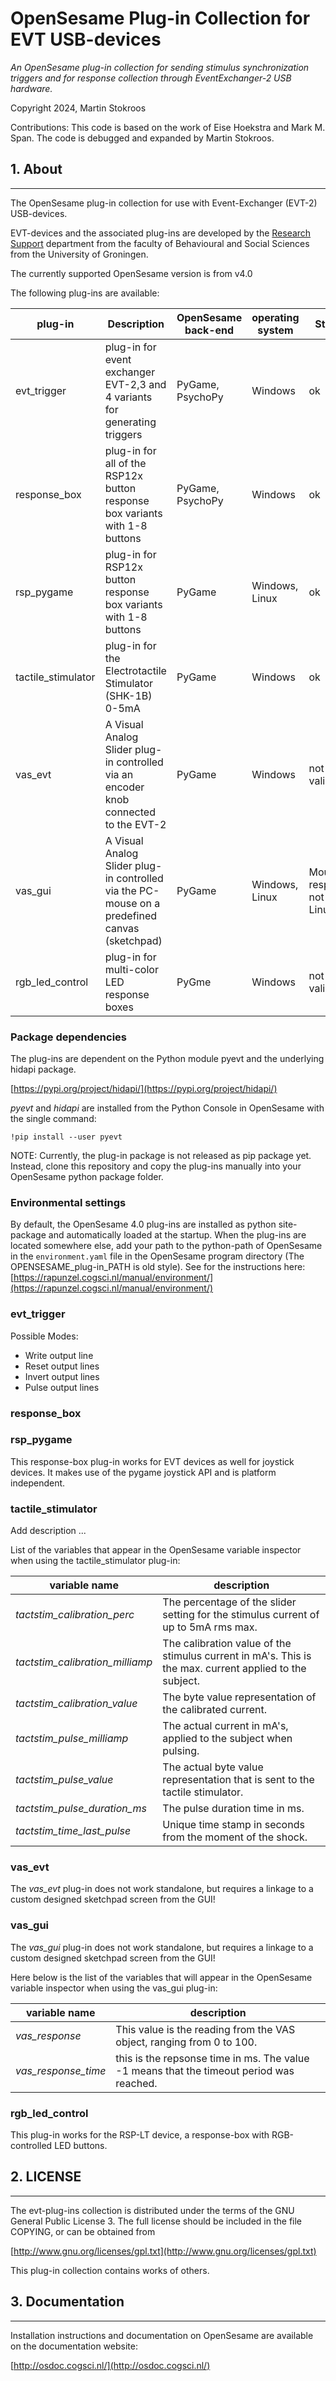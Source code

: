 OpenSesame Plug-in Collection for EVT USB-devices
=================================================

*An OpenSesame plug-in collection for sending stimulus synchronization triggers and for response collection through EventExchanger-2 USB hardware.*  

Copyright 2024, Martin Stokroos

Contributions: This code is based on the work of Eise Hoekstra and Mark M. Span. The code is debugged and expanded by Martin Stokroos.


## 1. About
-----------
The OpenSesame plug-in collection for use with Event-Exchanger (EVT-2) USB-devices.

EVT-devices and the associated plug-ins are developed by the [Research Support](https://myuniversity.rug.nl/infonet/medewerkers/profiles/departments/11422) department from the faculty of Behavioural and Social Sciences from the University of Groningen.

The currently supported OpenSesame version is from v4.0

The following plug-ins are available:

plug-in | Description | OpenSesame back-end | operating system | Status
------ | ----------- | ------------------- | ---------------- | ------
evt_trigger | plug-in for event exchanger EVT-2,3 and 4 variants for generating triggers | PyGame, PsychoPy | Windows | ok
response_box | plug-in for all of the RSP12x button response box variants with 1-8 buttons | PyGame, PsychoPy | Windows | ok
rsp_pygame | plug-in for RSP12x button response box variants with 1-8 buttons | PyGame | Windows, Linux | ok
tactile_stimulator | plug-in for the Electrotactile Stimulator (SHK-1B) 0-5mA | PyGame | Windows | ok
vas_evt | A Visual Analog Slider plug-in controlled via an encoder knob connected to the EVT-2 | PyGame | Windows | not validated
vas_gui | A Visual Analog Slider plug-in controlled via the PC-mouse on a predefined canvas (sketchpad) | PyGame | Windows, Linux | Mouse response not ok in Linux.
rgb_led_control | plug-in for multi-color LED response boxes | PyGme | Windows | not validated

### Package dependencies
The plug-ins are dependent on the Python module pyevt and the underlying hidapi package.

[https://pypi.org/project/hidapi/](https://pypi.org/project/hidapi/)

*pyevt* and *hidapi* are installed from the Python Console in OpenSesame with the single command:

`!pip install --user pyevt`

NOTE: Currently, the plug-in package is not released as pip package yet. Instead, clone this repository and copy the plug-ins manually into your OpenSesame python package folder.

### Environmental settings
By default, the OpenSesame 4.0 plug-ins are installed as python site-package and automatically loaded at the startup.
When the plug-ins are located somewhere else, add your path to the python-path of OpenSesame in the `environment.yaml` file in the OpenSesame program directory (The OPENSESAME_plug-in_PATH is old style). See for the instructions here: [https://rapunzel.cogsci.nl/manual/environment/](https://rapunzel.cogsci.nl/manual/environment/) 

### evt_trigger
Possible Modes:

- Write output line
- Reset output lines
- Invert output lines
- Pulse output lines

### response_box

### rsp_pygame
This response-box plug-in works for EVT devices as well for joystick devices. It makes use of the pygame joystick API and is platform independent. 

### tactile_stimulator
Add description ...

List of the variables that appear in the OpenSesame variable inspector when using the tactile_stimulator plug-in:

variable name | description
------------- | -----------
*tactstim_calibration_perc* | The percentage of the slider setting for the stimulus current of up to 5mA rms max.
*tactstim_calibration_milliamp* | The calibration value of the stimulus current in mA's. This is the max. current applied to the subject.
*tactstim_calibration_value* | The byte value representation of the calibrated current.
*tactstim_pulse_milliamp* | The actual current in mA's, applied to the subject when pulsing.
*tactstim_pulse_value* | The actual byte value representation that is sent to the tactile stimulator.
*tactstim_pulse_duration_ms* | The pulse duration time in ms.
*tactstim_time_last_pulse* | Unique time stamp in seconds from the moment of the shock.

### vas_evt
The *vas_evt* plug-in does not work standalone, but requires a linkage to a custom designed sketchpad screen from the GUI!

### vas_gui
The *vas_gui* plug-in does not work standalone, but requires a linkage to a custom designed sketchpad screen from the GUI!

Here below is the list of the variables that will appear in the OpenSesame variable inspector when using the vas_gui plug-in:

variable name | description
------------- | -----------
*vas_response* | This value is the reading from the VAS object, ranging from 0 to 100.
*vas_response_time* | this is the repsonse time in ms. The value -1 means that the timeout period was reached.

### rgb_led_control
This plug-in works for the RSP-LT device, a response-box with RGB-controlled LED buttons.

## 2. LICENSE
-------------

The evt-plug-ins collection is distributed under the terms of the GNU General Public License 3.
The full license should be included in the file COPYING, or can be obtained from

[http://www.gnu.org/licenses/gpl.txt](http://www.gnu.org/licenses/gpl.txt)

This plug-in collection contains works of others.

## 3. Documentation
-------------------

Installation instructions and documentation on OpenSesame are available on the documentation website:

[http://osdoc.cogsci.nl/](http://osdoc.cogsci.nl/)
